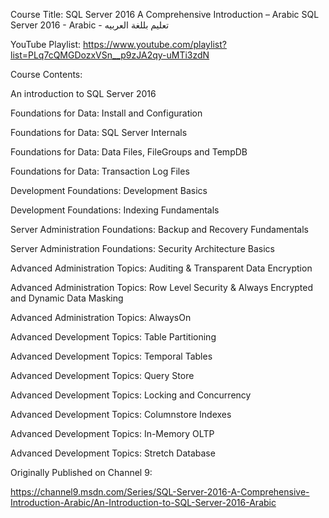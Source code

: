 Course Title: SQL Server 2016 A Comprehensive Introduction – Arabic
SQL Server 2016 - Arabic -  تعليم بللغة العربيه

YouTube Playlist: https://www.youtube.com/playlist?list=PLq7cQMGDozxVSn__p9zJA2qy-uMTi3zdN

Course Contents:

An introduction to SQL Server 2016

Foundations for Data: Install and Configuration

Foundations for Data: SQL Server Internals

Foundations for Data: Data Files, FileGroups and TempDB

Foundations for Data: Transaction Log Files

Development Foundations: Development Basics

Development Foundations: Indexing Fundamentals

Server Administration Foundations: Backup and Recovery Fundamentals

Server Administration Foundations: Security Architecture Basics

Advanced Administration Topics: Auditing & Transparent Data Encryption

Advanced Administration Topics: Row Level Security & Always Encrypted and Dynamic Data Masking

Advanced Administration Topics: AlwaysOn

Advanced Development Topics: Table Partitioning

Advanced Development Topics: Temporal Tables

Advanced Development Topics: Query Store

Advanced Development Topics: Locking and Concurrency

Advanced Development Topics: Columnstore Indexes

Advanced Development Topics: In-Memory OLTP

Advanced Development Topics: Stretch Database

Originally Published on Channel 9:

https://channel9.msdn.com/Series/SQL-Server-2016-A-Comprehensive-Introduction-Arabic/An-Introduction-to-SQL-Server-2016-Arabic
